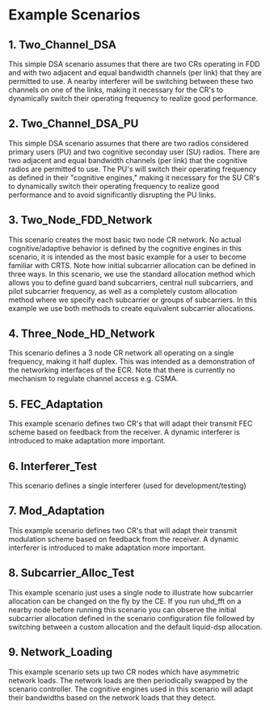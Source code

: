 # Example Scenarios
## 1. Two\_Channel\_DSA

This simple DSA scenario assumes that there are two CRs operating in FDD
and with two adjacent and equal bandwidth channels (per link) that they 
are permitted to use. A nearby interferer will be switching between these
two channels on one of the links, making it necessary for the CR's to
dynamically switch their operating frequency to realize good performance.

## 2. Two\_Channel\_DSA\_PU

This simple DSA scenario assumes that there are two radios considered primary
users (PU) and two cognitive seconday user (SU) radios. There are two adjacent 
and equal bandwidth channels (per link) that the cognitive radios are permitted 
to use. The PU's will switch their operating frequency as defined in their
"cognitive engines," making it necessary for the SU CR's to dynamically switch
their operating frequency to realize good performance and to avoid significantly
disrupting the PU links.

## 3. Two\_Node\_FDD\_Network

This scenario creates the most basic two node CR network. No actual
cognitive/adaptive behavior is defined by the cognitive engines in
this scenario, it is intended as the most basic example for a user
to become familiar with CRTS. Note how initial subcarrier allocation
can be defined in three ways. In this scenario, we use the standard
allocation method which allows you to define guard band subcarriers,
central null subcarriers, and pilot subcarrier frequency, as well as
a completely custom allocation method where we specify each subcarrier
or groups of subcarriers. In this example we use both methods to
create equivalent subcarrier allocations.

## 4. Three\_Node\_HD\_Network

This scenario defines a 3 node CR network all operating on a single
frequency, making it half duplex. This was intended as a demonstration
of the networking interfaces of the ECR. Note that there is currently
no mechanism to regulate channel access e.g. CSMA.

## 5. FEC\_Adaptation

This example scenario defines two CR's that will adapt their transmit FEC
scheme based on feedback from the receiver. A dynamic interferer is introduced
to make adaptation more important.

## 6. Interferer\_Test

This scenario defines a single interferer (used for development/testing)

## 7. Mod\_Adaptation

This example scenario defines two CR's that will adapt their transmit modulation
scheme based on feedback from the receiver. A dynamic interferer is introduced
to make adaptation more important.

## 8. Subcarrier\_Alloc\_Test

This example scenario just uses a single node to illustrate how subcarrier
allocation can be changed on the fly by the CE. If you run uhd\_fft on a
nearby node before running this scenario you can observe the initial
subcarrier allocation defined in the scenario configuration file followed
by switching between a custom allocation and the default liquid-dsp allocation.

## 9. Network\_Loading

This example scenario sets up two CR nodes which have asymmetric network loads.
The network loads are then periodically swapped by the scenario controller. The
cognitive engines used in this scenario will adapt their bandwidths based on the
network loads that they detect.
